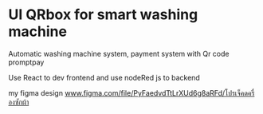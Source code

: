 # UI QRbox for smart washing machine
Automatic washing machine system, payment system with Qr code promptpay

Use React to dev frontend and use nodeRed js to backend


my figma design
www.figma.com/file/PyFaedvdTtLrXUd6g8aRFd/โปรเจ็คดครื่องซักผ้า

